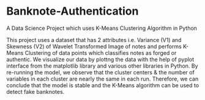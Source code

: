 # Banknote-Authentication
A Data Science Project which uses K-Means Clustering Algorithm in Python 

This project uses a dataset that has 2 attributes i.e. Variance (V1) and Skewness (V2) of Wavelet Transformed Image of notes and performs K-Means Clustering of data points which classifies notes as forged or authentic. We visualize our data by plottng the data with the help of pyplot interface from the matplotlib library and various other libraries in Python. By re-running the model, we observe that the cluster centers & the number of variables in each cluster are nearly the same in each run. Therefore, we can conclude that the model is stable and the K-Means algorithm can be used to detect fake banknotes.
